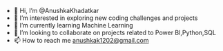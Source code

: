 - 👋 Hi, I’m @AnushkaKhadatkar
- 👀 I’m interested in exploring new coding challenges and projects
- 🌱 I’m currently learning Machine Learning
- 💞️ I’m looking to collaborate on projects related to Power BI,Python,SQL
- 📫 How to reach me anushkak1202@gmail.com

<!---
AnushkaKhadatkar/AnushkaKhadatkar is a ✨ special ✨ repository because its `README.md` (this file) appears on your GitHub profile.
You can click the Preview link to take a look at your changes.
--->
